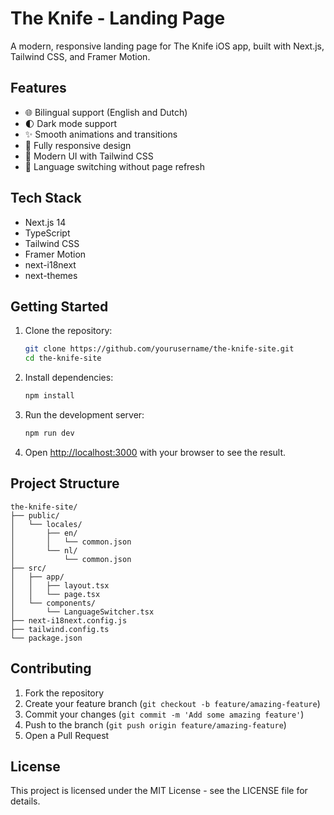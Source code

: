 # The Knife - Landing Page

A modern, responsive landing page for The Knife iOS app, built with Next.js, Tailwind CSS, and Framer Motion.

## Features

- 🌐 Bilingual support (English and Dutch)
- 🌓 Dark mode support
- ✨ Smooth animations and transitions
- 📱 Fully responsive design
- 🎨 Modern UI with Tailwind CSS
- 🔄 Language switching without page refresh

## Tech Stack

- Next.js 14
- TypeScript
- Tailwind CSS
- Framer Motion
- next-i18next
- next-themes

## Getting Started

1. Clone the repository:
   ```bash
   git clone https://github.com/yourusername/the-knife-site.git
   cd the-knife-site
   ```

2. Install dependencies:
   ```bash
   npm install
   ```

3. Run the development server:
   ```bash
   npm run dev
   ```

4. Open [http://localhost:3000](http://localhost:3000) with your browser to see the result.

## Project Structure

```
the-knife-site/
├── public/
│   └── locales/
│       ├── en/
│       │   └── common.json
│       └── nl/
│           └── common.json
├── src/
│   ├── app/
│   │   ├── layout.tsx
│   │   └── page.tsx
│   └── components/
│       └── LanguageSwitcher.tsx
├── next-i18next.config.js
├── tailwind.config.ts
└── package.json
```

## Contributing

1. Fork the repository
2. Create your feature branch (`git checkout -b feature/amazing-feature`)
3. Commit your changes (`git commit -m 'Add some amazing feature'`)
4. Push to the branch (`git push origin feature/amazing-feature`)
5. Open a Pull Request

## License

This project is licensed under the MIT License - see the LICENSE file for details.
